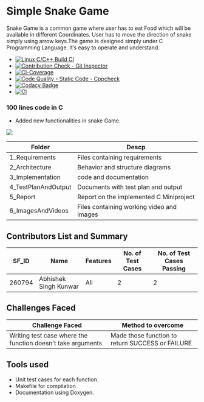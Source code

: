 # Simple Snake Game
Snake Game is a common game where user has to eat Food which will be available in different Coordinates. User has to move the direction of snake simply using arrow keys.The game is designed simply under C Programming Language. It’s easy to operate and understand.<br/>

* [![Linux C/C++ Build CI](https://github.com/AbhishekKunwar17/LTTS_MiniProject/actions/workflows/build.yml/badge.svg)](https://github.com/AbhishekKunwar17/LTTS_MiniProject/actions/workflows/build.yml)<br/>
* [![Contribution Check - Git Inspector](https://github.com/AbhishekKunwar17/LTTS_MiniProject/actions/workflows/cpp_check.yml/badge.svg)](https://github.com/AbhishekKunwar17/LTTS_MiniProject/actions/workflows/cpp_check.yml)<br/>
* [![CI-Coverage](https://github.com/AbhishekKunwar17/LTTS_MiniProject/actions/workflows/coverage.yml/badge.svg)](https://github.com/AbhishekKunwar17/LTTS_MiniProject/actions/workflows/coverage.yml)<br/>
* [![Code Quality - Static Code - Cppcheck](https://github.com/AbhishekKunwar17/LTTS_MiniProject/actions/workflows/cppcheck.yml/badge.svg)](https://github.com/AbhishekKunwar17/LTTS_MiniProject/actions/workflows/cppcheck.yml)
* [![Codacy Badge](https://app.codacy.com/project/badge/Grade/4cfd8610458c42249401ed7ea0890ed8)](https://www.codacy.com/gh/AbhishekKunwar17/LTTS_MiniProject/dashboard?utm_source=github.com&amp;utm_medium=referral&amp;utm_content=AbhishekKunwar17/LTTS_MiniProject&amp;utm_campaign=Badge_Grade)
* [![CI](https://github.com/AbhishekKunwar17/LTTS_MiniProject/actions/workflows/ci.yml/badge.svg)](https://github.com/AbhishekKunwar17/LTTS_MiniProject/actions/workflows/ci.yml)



### 100 lines code in C

* Added new functionalities in snake Game.

![](https://user-images.githubusercontent.com/81437205/114985496-805ddd80-9eb0-11eb-9e46-3dd00a5cbaac.png)


Folder |	Descp
------------ | -------------
1_Requirements |	Files containing requirements
2_Architecture |	Behavior and structure diagrams
3_Implementation | code and documentation
4_TestPlanAndOutput |	Documents with test plan and output
5_Report |	Report on the implemented C Miniproject
6_ImagesAndVideos |	Files containing working video and images


## Contributors List and Summary

SF_ID |	Name |	Features |	No. of Test Cases |	No. of Test Cases Passing
----- | -------| ------|-----------|--------
260794 |	Abhishek Singh Kunwar |	All |	2 |	2

## Challenges Faced 
Challenge Faced |	Method to overcome
------------ | -------------
Writing test case where the function doesn't take arguments |	Made those function to return SUCCESS or FAILURE

## Tools used
* Unit test cases for each function.
* Makefile for compilation
* Documentation using Doxygen.
